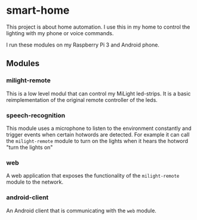 # smart-home
This project is about home automation. I use this in my home to control the lighting with my phone or voice commands.

I run these modules on my Raspberry Pi 3 and Android phone.

## Modules

### milight-remote
This is a low level modul that can control my MiLight led-strips. It is a basic reimplementation of the original remote controller of the leds.

### speech-recognition
This module uses a microphone to listen to the environment constantly and trigger events when certain hotwords are detected. For example it can call the `milight-remote` module to turn on the lights when it hears the hotword "turn the lights on"

### web
A web application that exposes the functionality of the `milight-remote` module to the network.

### android-client
An Android client that is communicating with the `web` module.